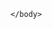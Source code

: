 <html>  
    <body>      

<script>
    fetch('https://industrial-devices.app.khomp.com/modelos')
        .then(function(response){
            return response.json();
        })
    .then(function(data){
         console.log(data);
    }).catch(function(error){
             console.error('Algo deu errado!!!!');
             console.error(error);
    });        
</script>
    
    </body>
</html>
